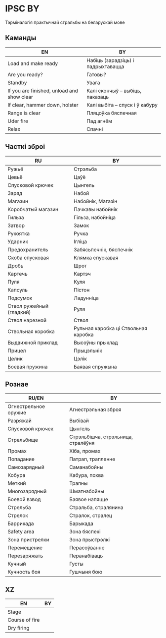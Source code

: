 # IPSC BY
Тэрміналогія практычнай стральбы на беларускай мове
## Каманды
|**EN**|**BY**|
| ------------- | ------------- |
|Load and make ready | Набіць (зарадзіць) і падрыхтавацца|
|Are you ready? | Гатовы?|
|Standby | Увага|
|If you are finished, unload and show clear | Калі скончыў – выбіць, паказаць|
|If clear, hammer down, holster | Калі выбіта – спуск і ў кабуру|
|Range is clear | Пляцоўка бяспечная|
|Uder fire | Пад агнём|
|Relax | Спачні|

## Часткі зброі
|**RU**|**BY**|
| ------------- | ------------- |
|Ружьё | Стрэльба|
|Цевьё | Цаўё|
|Спусковой крючек | Цынгель|
|Заряд | Набой|
|Магазин | Набойнік, Магазін|
|Коробчатый магазин | Пачкавы набойнік|
|Гильза | Гільза, набойніца|
|Затвор | Замок|
|Рукоятка | Ручка|
|Ударник | Ігліца|
|Предохранитель | Забясьпечнік, бяспечнік|
|Скоба спусковая | Клямка спускавая|
|Дробь | Шрот|
|Картечь | Картэч|
|Пуля | Куля|
|Капсуль | Пістон|
|Подсумок | Ладунніца|
|Ствол ружейный (гладкий) | Руля|
|Ствол нарезной | Ствол|
|Ствольная коробка | Рульная каробка ці Ствольная каробка|
|Выдвижной приклад | Высоўны прыклад|
|Прицел | Прыцэльнік|
|Целик | Цэлік|
|Боевая пружина | Баявая спружына|


## Рознае
|**RU/EN**|**BY**|
| ------------- | ------------- |
|Огнестрельное оружие | Агнестрэльная зброя|
|Разряжай | Выбівай|
|Спусковой крючек | Цынгель|
|Стрельбище | Стрэльбішча, стрэльница, стралёўня |
|Промах | Хіба, промах|
|Попадание | Патрап, трапленне|
|Самозарядный | Саманабойны|
|Кобура | Кабура, похва|
|Меткий | Трапны|
|Многозарядный | Шматнабойны|
|Боевой взвод | Баявое напяцце|
|Стрельба | Стральба, стралянина|
|Стрелок | Стралок, стралец|
|Баррикада | Барыкада|
|Safety area | Зона бяспекі|
|Зона пристрелки | Зона прыстрэлкі|
|Перемещение | Перасоўванне|
|Перезаряжать | Перанабіваць|
|Кучный | Густы|
|Кучность боя | Гушчыня бою|


## XZ
|**EN**|**BY**|
| ------------- | ------------- |
|Stage | |
|Course of fire | |
|Dry firing | |

